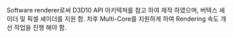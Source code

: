 Software renderer로써 D3D10 API 아키텍쳐를 참고 하여 제작 하였으며, 버텍스 셰이더 및 픽셀 셰이더를 지원 함.
차후 Multi-Core를 지원하게 하여 Rendering 속도 개선 작업을 진행 해야 함.